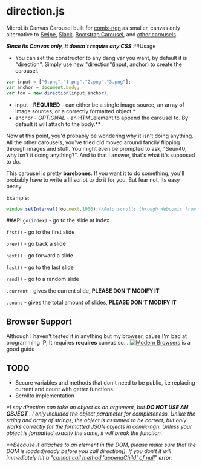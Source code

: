# direction.js
MicroLib Canvas Carousel built for [comix-ngn] as smaller, canvas only alternative to [Swipe], [Slack], [Bootstrap Carousel], and [other carousels].

***Since its Canvas only, it doesn't require any CSS***
##Usage
* You can set the constructor to any dang var you want, by default it is "direction". Simply use new "direction"(input, anchor) to create the carousel.

``` js
var input = ["0.png","1.png","2.png","3.png"];
var anchor = document.body;
var foo = new direction(input,anchor);
```
  * input - **REQUIRED** - can either be a single image source, an array of image sources, or a correctly formatted object.*
  * anchor - *OPTIONAL* - an HTMLelement to append the carousel to. By default it will attach to the body.**

Now at this point, you'd probably be wondering why it isn't doing anything. All the other carousels, you've tried did moved around fancily flipping through images and stuff. You might even be prompted to ask, "Seun40, why isn't it doing anything?". And to that I answer, that's what it's supposed to do.

This carousel is pretty **barebones**. If you want it to do something, you'll probably have to write a lil script to do it for you. But fear not, its easy peasy.

Example: 
``` js 
window.setInterval(foo.next,1000);//Auto scrolls through Webcomic from first to last page
```

##API
`go(index)` - go to the slide at index

`frst()` - go to the first slide

`prev()` - go back a slide

`next()` - go forward a slide

`last()` - go to the last slide

`rand()` - go to a random slide

`.current` - gives the current slide, **PLEASE DON'T MODIFY IT**

`.count` - gives the total amount of slides, **PLEASE DON'T MODIFY IT**

## Browser Support
Although I haven't tested it in anything but my browser, cause I'm bad at programming :P, It requires **requires** canvas so...
[![Modern Browsers][2]][1]
is a good guide

## TODO
* Secure variables and methods that don't need to be public, i.e replacing current and count with getter functions.
* Scrollto implementation

_*I say direction can take an object as an argument, but_ **_DO NOT USE AN OBJECT_** _. I only included the object parameter for completeness. Unlike the string and array of strings, the object is assumed to be correct, but only works correctly for the formatted JSON objects in [comix-ngn]. Unless your object is formatted exactly the same, it will break the function._

_**Because it attaches to an element in the DOM, please make sure that the DOM is loaded/ready before you call direction(). If you don't it will immediately hit a "[cannot call method 'appendChild' of null]" error._


[comix-ngn]: http://comixngn.js.org/
[Swipe]: http://kenwheeler.github.io/slick/
[Slack]: https://github.com/thebird/swipe
[Bootstrap Carousel]: http://getbootstrap.com/javascript/
[other carousels]: https://www.google.com/webhp?sourceid=chrome-instant&ion=1&espv=2&es_th=1&ie=UTF-8#q=carousels&es_th=1
[cannot call method 'appendChild' of null]: http://stackoverflow.com/questions/8670530/javascript-error-cannot-call-method-appendchild-of-null
[1]: http://caniuse.com/#feat=canvas
[2]: http://i.snag.gy/TG0rl.jpg
